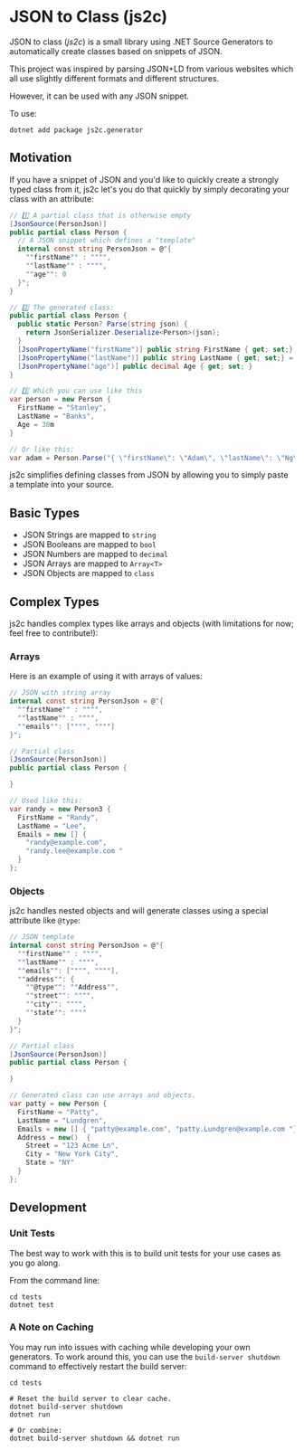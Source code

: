 # JSON to Class (js2c)

JSON to class (*js2c*) is a small library using .NET Source Generators to automatically create classes based on snippets of JSON.

This project was inspired by parsing JSON+LD from various websites which all use slightly different formats and different structures.

However, it can be used with any JSON snippet.

To use:

```
dotnet add package js2c.generator
```

## Motivation

If you have a snippet of JSON and you'd like to quickly create a strongly typed class from it, js2c let's you do that quickly by simply decorating your class with an attribute:

```cs
// 1️⃣ A partial class that is otherwise empty
[JsonSource(PersonJson)]
public partial class Person {
  // A JSON snippet which defines a "template"
  internal const string PersonJson = @"{
    ""firstName"" : """",
    ""lastName"" : """",
    ""age"": 0
  }";
}

// 2️⃣ The generated class:
public partial class Person {
  public static Person? Parse(string json) {
    return JsonSerializer.Deserialize<Person>(json);
  }
  [JsonPropertyName("firstName")] public string FirstName { get; set;} = "";
  [JsonPropertyName("lastName")] public string LastName { get; set;} = "";
  [JsonPropertyName("age")] public decimal Age { get; set; }
}

// 3️⃣ Which you can use like this
var person = new Person {
  FirstName = "Stanley",
  LastName = "Banks",
  Age = 30m
}

// Or like this:
var adam = Person.Parse("{ \"firstName\": \"Adam\", \"lastName\": \"Ng\" }");
```

js2c simplifies defining classes from JSON by allowing you to simply paste a template into your source.

## Basic Types

- JSON Strings are mapped to `string`
- JSON Booleans are mapped to `bool`
- JSON Numbers are mapped to `decimal`
- JSON Arrays are mapped to `Array<T>`
- JSON Objects are mapped to `class`

## Complex Types

js2c handles complex types like arrays and objects (with limitations for now; feel free to contribute!):

### Arrays

Here is an example of using it with arrays of values:

```cs
// JSON with string array
internal const string PersonJson = @"{
  ""firstName"" : """",
  ""lastName"" : """",
  ""emails"": ["""", """"]
}";

// Partial class
[JsonSource(PersonJson)]
public partial class Person {

}

// Used like this:
var randy = new Person3 {
  FirstName = "Randy",
  LastName = "Lee",
  Emails = new [] {
    "randy@example.com",
    "randy.lee@example.com "
  }
};
```

### Objects

js2c handles nested objects and will generate classes using a special attribute like `@type`:

```cs
// JSON template
internal const string PersonJson = @"{
  ""firstName"" : """",
  ""lastName"" : """",
  ""emails"": ["""", """"],
  ""address"": {
    ""@type"": ""Address"",
    ""street"": """",
    ""city"": """",
    ""state"": """"
  }
}";

// Partial class
[JsonSource(PersonJson)]
public partial class Person {

}

// Generated class can use arrays and objects.
var patty = new Person {
  FirstName = "Patty",
  LastName = "Lundgren",
  Emails = new [] { "patty@example.com", "patty.Lundgren@example.com "},
  Address = new()  {
    Street = "123 Acme Ln",
    City = "New York City",
    State = "NY"
  }
};
```

## Development

### Unit Tests

The best way to work with this is to build unit tests for your use cases as you go along.

From the command line:

```shell
cd tests
dotnet test
```

### A Note on Caching

You may run into issues with caching while developing your own generators.  To work around this, you can use the `build-server shutdown` command to effectively restart the build server:

```shell
cd tests

# Reset the build server to clear cache.
dotnet build-server shutdown
dotnet run

# Or combine:
dotnet build-server shutdown && dotnet run
```